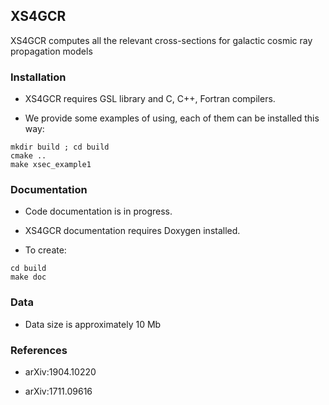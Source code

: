 ## XS4GCR

XS4GCR computes all the relevant cross-sections for galactic cosmic ray propagation models

### Installation

- XS4GCR requires GSL library and C, C++, Fortran compilers. 

- We provide some examples of using, each of them can be installed this way:
```
mkdir build ; cd build 
cmake .. 
make xsec_example1 
```

### Documentation

- Code documentation is in progress. 

- XS4GCR documentation requires Doxygen installed.

- To create:
```
cd build
make doc
```

### Data

- Data size is approximately 10 Mb

### References

- arXiv:1904.10220 

- arXiv:1711.09616
